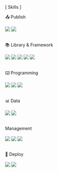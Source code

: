 [ Skills ]

📤 Publish <br>
<br>
<img src="https://img.shields.io/badge/HTML5-E34F26?style=flat-square&logo=html5&logoColor=white"> <img src="https://img.shields.io/badge/CSS-1572B6?style=flat-square&logo=css3&logoColor=white">
<br>
<br>

📚 Library & Framework <br>
<br>
<img src="https://img.shields.io/badge/jQuery-0769AD?style=flat-square&logo=jquery&logoColor=white"> <img src="https://img.shields.io/badge/React-61DAFB?style=flat-square&logo=react&logoColor=black"> <img src="https://img.shields.io/badge/Next.js-000000?style=flat-square&logo=Next.js&logoColor=white"> <img src="https://img.shields.io/badge/Vue.js-4FC08D?style=flat-square&logo=Vue.js&logoColor=white"/> <img src="https://img.shields.io/badge/nestjs-E0234E?style=flat-square&logo=nestjs&logoColor=white">
<br>
<br>

⌨️ Programming <br>
<br>
<img src="https://img.shields.io/badge/JavaScript-F7DF1E?style=flat-square&logo=javascript&logoColor=black"> <img src="https://img.shields.io/badge/TypeScript-3178C6?style=flat-square&logo=TypeScript&logoColor=white"> <img src="https://img.shields.io/badge/Node.js-339933?style=flat-square&logo=Node.js&logoColor=white">
<br>
<br>

📊 Data <br>
<br>
<img src="https://img.shields.io/badge/MongoDB-47A248?style=flat-square&logo=MongoDB&logoColor=white"> <img src="https://img.shields.io/badge/mysql-4479A1?style=flat-square&logo=mysql&logoColor=white">
<br>
<br>

Management <br>
<br>
<img src="https://img.shields.io/badge/github-181717?style=flat-square&logo=github&logoColor=white"> <img src="https://img.shields.io/badge/git-F05032?style=flat-square&logo=git&logoColor=white"> <img src="https://img.shields.io/badge/gitDesktop-541BAE?style=flat-square&logo=gitDesktop&logoColor=white">
<br>
<br>

🏢 Deploy <br>
<br>
<img src="https://img.shields.io/badge/Heroku-430098?style=flat-square&logo=Heroku&logoColor=white"> <img src="https://img.shields.io/badge/Amazon AWS-FF9900?style=flat-square&logo=Amazon AWS&logoColor=white">
<br>
<br>

